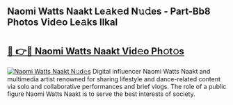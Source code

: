 ## Naomi Watts Naakt Le𝚊k𝚎d N𝚞𝚍es - Part-Bb8 Photos Vid𝚎o Le𝚊ks Ilkal

# <h2><a href="http://fb4fxn.evod.top/?m=Naomi+Watts+Naakt">🔗 👉🔴 Naomi Watts Naakt Vid𝚎o Ph𝚘t𝚘s</a></h2>

[![Naomi Watts Naakt N𝚞d𝚎s](https://i.imgur.com/8V9OHl7.gif)](http://fb4fxn.evod.top/?m=Naomi+Watts+Naakt)
Digital influencer Naomi Watts Naakt and multimedia artist renowned for sharing lifestyle and dance-related content via solo and collaborative performances and brief vlogs. The role of a public figure Naomi Watts Naakt is to serve the best interests of society. 
